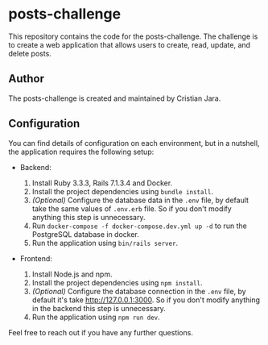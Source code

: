 # posts-challenge

This repository contains the code for the posts-challenge. The challenge is to create a web application that allows users to create, read, update, and delete posts.

## Author

The posts-challenge is created and maintained by Cristian Jara.

## Configuration

You can find details of configuration on each environment, but in a nutshell, the application requires the following setup:

- Backend:

  1. Install Ruby 3.3.3, Rails 7.1.3.4 and Docker.
  2. Install the project dependencies using `bundle install`.
  3. _(Optional)_ Configure the database data in the `.env` file, by default take the same values of `.env.erb` file. So if you don't modify anything this step is unnecessary.
  4. Run `docker-compose -f docker-compose.dev.yml up -d` to run the PostgreSQL database in docker.
  5. Run the application using `bin/rails server`.

- Frontend:

  1. Install Node.js and npm.
  2. Install the project dependencies using `npm install`.
  3. _(Optional)_ Configure the database connection in the `.env` file, by default it's take http://127.0.0.1:3000. So if you don't modify anything in the backend this step is unnecessary.
  4. Run the application using `npm run dev`.

Feel free to reach out if you have any further questions.
